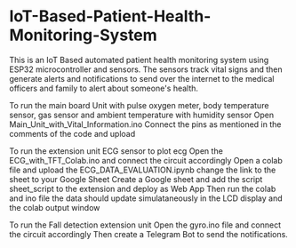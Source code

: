 # IoT-Based-Patient-Health-Monitoring-System
This is an IoT Based automated patient health monitoring system using ESP32 microcontroller and sensors. The sensors track vital signs and then generate alerts and notifications to send over the internet to the medical officers and family to alert about someone's health.


To run the main board Unit with pulse oxygen meter, body temperature sensor, gas sensor and ambient temperature with humidity sensor
  Open Main_Unit_with_Vital_Information.ino
  Connect the pins as mentioned in the comments of the code and upload

  
To run the extension unit ECG sensor to plot ecg 
  Open the ECG_with_TFT_Colab.ino and connect the circuit accordingly
  Open a colab file and upload the ECG_DATA_EVALUATION.ipynb change the link to the sheet to your Google Sheet
  Create a Google sheet and add the script sheet_script to the extension and deploy as Web App
  Then run the colab and ino file the data should update simulataneously in the LCD display and the colab output window



To run the Fall detection extension unit
  Open the gyro.ino file and connect the circuit accordingly
  Then create a Telegram Bot to send the notifications.
